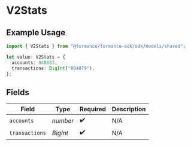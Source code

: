 # V2Stats

## Example Usage

```typescript
import { V2Stats } from "@formance/formance-sdk/sdk/models/shared";

let value: V2Stats = {
  accounts: 848833,
  transactions: BigInt("804879"),
};
```

## Fields

| Field              | Type               | Required           | Description        |
| ------------------ | ------------------ | ------------------ | ------------------ |
| `accounts`         | *number*           | :heavy_check_mark: | N/A                |
| `transactions`     | *BigInt*           | :heavy_check_mark: | N/A                |
